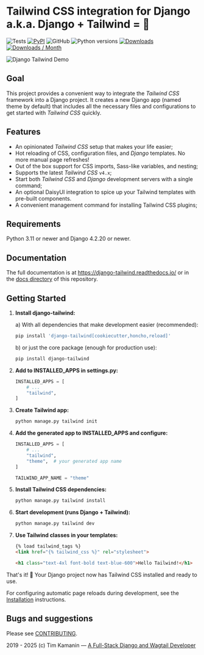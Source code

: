 # Tailwind CSS integration for Django a.k.a. Django + Tailwind = 💚

![Tests](https://github.com/timonweb/django-tailwind/actions/workflows/tests.yml/badge.svg)
[![PyPI](https://img.shields.io/pypi/v/django-tailwind.svg?style=flat-square)](https://pypi.org/project/django-tailwind/)
![GitHub](https://img.shields.io/github/license/timonweb/django-tailwind?style=flat-square)
![Python versions](https://img.shields.io/pypi/pyversions/django-tailwind)
[![Downloads](https://static.pepy.tech/badge/django-tailwind)](https://pepy.tech/project/django-tailwind)
[![Downloads / Month](https://pepy.tech/badge/django-tailwind/month)](<https://pepy.tech/project/django-tailwind>)

![Django Tailwind Demo](https://raw.githubusercontent.com/timonweb/django-tailwind/master/docs/django-tailwind-demo-800.gif)

## Goal

This project provides a convenient way to integrate the *Tailwind CSS* framework into a Django project.
It creates a new Django app (named theme by default) that includes all the necessary files and configurations to get
started with *Tailwind CSS* quickly.

## Features

* An opinionated *Tailwind CSS* setup that makes your life easier;
* Hot reloading of CSS, configuration files, and *Django* templates. No more manual page refreshes!
* Out of the box support for CSS imports, Sass-like variables, and nesting;
* Supports the latest *Tailwind CSS* `v4.x`;
* Start both *Tailwind CSS* and *Django* development servers with a single command;
* An optional DaisyUI integration to spice up your Tailwind templates with pre-built components.
* A convenient management command for installing Tailwind CSS plugins;

## Requirements

Python 3.11 or newer and Django 4.2.20 or newer.

## Documentation

The full documentation is at https://django-tailwind.readthedocs.io/ or in the [docs directory](docs/index.md) of this
repository.

## Getting Started

1. **Install django-tailwind:**

   a) With all dependencies that make development easier (recommended):
    ```bash
   pip install 'django-tailwind[cookiecutter,honcho,reload]'
   ```

   b) or just the core package (enough for production use):
    ```bash
    pip install django-tailwind
    ```

2. **Add to INSTALLED_APPS in settings.py:**
   ```python
   INSTALLED_APPS = [
       # ...
       "tailwind",
   ]
   ```

3. **Create Tailwind app:**
   ```bash
   python manage.py tailwind init
   ```

4. **Add the generated app to INSTALLED_APPS and configure:**
   ```python
   INSTALLED_APPS = [
       # ...
       "tailwind",
       "theme",  # your generated app name
   ]

   TAILWIND_APP_NAME = "theme"
   ```

5. **Install Tailwind CSS dependencies:**
   ```bash
   python manage.py tailwind install
   ```

6. **Start development (runs Django + Tailwind):**
   ```bash
   python manage.py tailwind dev
   ```

7. **Use Tailwind classes in your templates:**
   ```html
   {% load tailwind_tags %}
   <link href="{% tailwind_css %}" rel="stylesheet">

   <h1 class="text-4xl font-bold text-blue-600">Hello Tailwind!</h1>
   ```

That's it! 🎉 Your Django project now has Tailwind CSS installed and ready to use.

For configuring automatic page reloads during development, see the [Installation](docs/installation.md) instructions.

## Bugs and suggestions

Please see [CONTRIBUTING](CONTRIBUTING.md).

2019 - 2025 (c) Tim Kamanin — [A Full-Stack Django and Wagtail Developer](https://timonweb.com)
